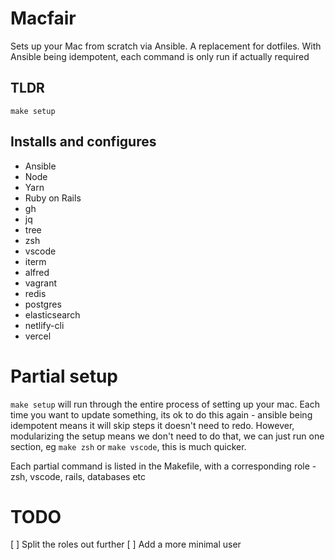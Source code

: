 # Macfair

Sets up your Mac from scratch via Ansible. A replacement for dotfiles. With Ansible being idempotent, each command is only run if actually required

## TLDR

```
make setup
```

## Installs and configures

- Ansible
- Node
- Yarn
- Ruby on Rails
- gh
- jq
- tree
- zsh
- vscode
- iterm
- alfred
- vagrant
- redis
- postgres
- elasticsearch
- netlify-cli
- vercel

# Partial setup

`make setup` will run through the entire process of setting up your mac. Each time you want to update something, its ok to do this again - ansible being idempotent means it will skip steps it doesn't need to redo. However, modularizing the setup means we don't need to do that, we can just run one section, eg `make zsh` or `make vscode`, this is much quicker. 

Each partial command is listed in the Makefile, with a corresponding role - zsh, vscode, rails, databases etc

# TODO

[ ] Split the roles out further
[ ] Add a more minimal user
